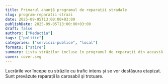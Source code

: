 ```yaml
---
title: Primarul anunță programul de reparații stradale
slug: program-reparatii-strazi
date: 2025-09-05T13:00:00+03:00
publishDate: 2025-09-05T13:00:00+03:00
draft: false
authors: ["Redacția"]
tags: ["politic"]
categories: ["servicii-publice", "local"]
formats: ["stire"]
summary: Lista străzilor incluse în programul de reparații din această toamnă a fost publicată.
cover: cover.svg
---
```


Lucrările vor începe cu străzile cu trafic intens și se vor desfășura etapizat. Sunt prevăzute reparații la carosabil și trotuare.
